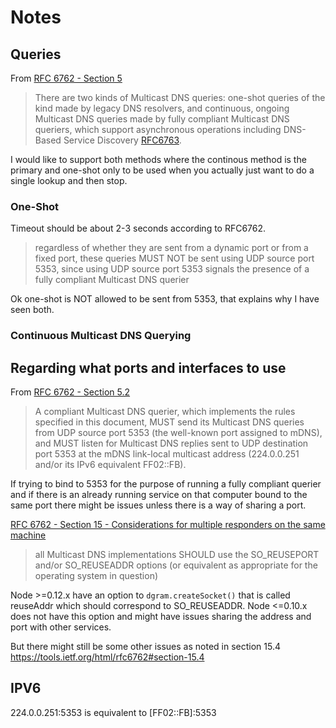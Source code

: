 Notes
=====

## Queries
From [RFC 6762 - Section 5](https://tools.ietf.org/html/rfc6762#section-5)
> There are two kinds of Multicast DNS queries: one-shot queries of the
> kind made by legacy DNS resolvers, and continuous, ongoing Multicast
> DNS queries made by fully compliant Multicast DNS queriers, which
> support asynchronous operations including DNS-Based Service Discovery
> [RFC6763](https://tools.ietf.org/html/rfc6763).

I would like to support both methods where the continous method is the
primary and one-shot only to be used when you actually just want to do 
a single lookup and then stop.

### One-Shot
Timeout should be about 2-3 seconds according to RFC6762.

> regardless of whether they are sent from a dynamic port or from a 
> fixed port, these queries MUST NOT be sent using UDP source 
> port 5353, since using UDP source port 5353 signals the presence of 
> a fully compliant Multicast DNS querier

Ok one-shot is NOT allowed to be sent from 5353, that explains why I 
have seen both. 


### Continuous Multicast DNS Querying



## Regarding what ports and interfaces to use

From [RFC 6762 - Section 5.2](https://tools.ietf.org/html/rfc6762#section-5.2)
> A compliant Multicast DNS querier, which implements the rules
> specified in this document, MUST send its Multicast DNS queries from
> UDP source port 5353 (the well-known port assigned to mDNS), and MUST
> listen for Multicast DNS replies sent to UDP destination port 5353 at
> the mDNS link-local multicast address (224.0.0.251 and/or its IPv6
> equivalent FF02::FB).

If trying to bind to 5353 for the purpose of running a fully compliant querier and
if there is an already running service on that computer bound to the same port 
there might be issues unless there is a way of sharing a port. 

[RFC 6762 - Section 15 - Considerations for multiple responders on the same machine](https://tools.ietf.org/html/rfc6762#section-15)
> all Multicast DNS implementations SHOULD use the
> SO_REUSEPORT and/or SO_REUSEADDR options (or equivalent as
> appropriate for the operating system in question)

Node >=0.12.x have an option to `dgram.createSocket()` that is called  reuseAddr 
which should correspond to SO_REUSEADDR. Node <=0.10.x does not have this option
and might have issues sharing the address and port with other services.

But there might still be some other issues as noted in section 15.4
https://tools.ietf.org/html/rfc6762#section-15.4


## IPV6

224.0.0.251:5353 is equivalent to [FF02::FB]:5353
